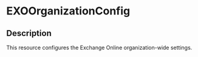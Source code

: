# EXOOrganizationConfig

## Description

This resource configures the Exchange Online organization-wide
settings.
